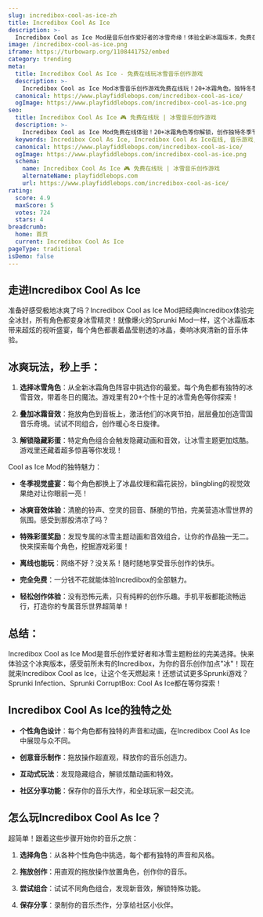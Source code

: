 ```yaml
---
slug: incredibox-cool-as-ice-zh
title: Incredibox Cool As Ice
description: >-
  Incredibox Cool as Ice Mod是音乐创作爱好者的冰雪奇缘！体验全新冰霜版本，免费在线创作冰爽节奏，让你的音乐作品酷到没朋友！
image: /incredibox-cool-as-ice.png
iframe: https://turbowarp.org/1108441752/embed
category: trending
meta:
  title: Incredibox Cool As Ice - 免费在线玩冰雪音乐创作游戏
  description: >-
    Incredibox Cool as Ice Mod冰雪音乐创作游戏免费在线玩！20+冰霜角色，独特冬季音效，拖放创作冰爽节奏，解锁隐藏动画！
  canonical: https://www.playfiddlebops.com/incredibox-cool-as-ice/
  ogImage: https://www.playfiddlebops.com/incredibox-cool-as-ice.png
seo:
  title: Incredibox Cool As Ice 🎮 免费在线玩 | 冰雪音乐创作游戏
  description: >-
    Incredibox Cool as Ice Mod免费在线体验！20+冰霜角色等你解锁，创作独特冬季节奏，拖放操作超简单，与全球玩家分享你的冰爽音乐！
  keywords: Incredibox Cool As Ice, Incredibox Cool As Ice在线, 音乐游戏, 节奏游戏, 免费游戏, 音乐创作游戏, 冰雪游戏, 在线玩
  canonical: https://www.playfiddlebops.com/incredibox-cool-as-ice/
  ogImage: https://www.playfiddlebops.com/incredibox-cool-as-ice.png
  schema:
    name: Incredibox Cool As Ice 🎮 免费在线玩 | 冰雪音乐创作游戏
    alternateName: playfiddlebops.com
    url: https://www.playfiddlebops.com/incredibox-cool-as-ice/
rating:
  score: 4.9
  maxScore: 5
  votes: 724
  stars: 4
breadcrumb:
  home: 首页
  current: Incredibox Cool As Ice
pageType: traditional
isDemo: false
---
```


## 走进Incredibox Cool As Ice

准备好感受极地冰爽了吗？Incredibox Cool as Ice Mod把经典Incredibox体验完全冰封，所有角色都变身冰雪精灵！就像爆火的Sprunki Mod一样，这个冰霜版本带来超炫的视听盛宴，每个角色都裹着晶莹剔透的冰晶，奏响冰爽清新的音乐体验。

## 冰爽玩法，秒上手：

1. **选择冰雪角色**：从全新冰霜角色阵容中挑选你的最爱。每个角色都有独特的冰雪音效，带着冬日的魔法。游戏里有20+个性十足的冰雪角色等你探索！

2. **叠加冰霜音效**：拖放角色到音板上，激活他们的冰爽节拍，层层叠加创造雪国音乐奇境。试试不同组合，创作暖心冬日旋律。

3. **解锁隐藏彩蛋**：特定角色组合会触发隐藏动画和音效，让冰雪主题更加炫酷。游戏里还藏着超多惊喜等你发现！

Cool as Ice Mod的独特魅力：

- **冬季视觉盛宴**：每个角色都换上了冰晶纹理和霜花装扮，blingbling的视觉效果绝对让你眼前一亮！

- **冰爽音效体验**：清脆的铃声、空灵的回音、酥脆的节拍，完美营造冰雪世界的氛围。感受到那股清凉了吗？

- **特殊彩蛋奖励**：发现专属的冰雪主题动画和音效组合，让你的作品独一无二。快来探索每个角色，挖掘游戏彩蛋！

- **离线也能玩**：网络不好？没关系！随时随地享受音乐创作的快乐。

- **完全免费**：一分钱不花就能体验Incredibox的全部魅力。

- **轻松创作体验**：没有恐怖元素，只有纯粹的创作乐趣。手机平板都能流畅运行，打造你的专属音乐世界超简单！

## 总结：

Incredibox Cool as Ice Mod是音乐创作爱好者和冰雪主题粉丝的完美选择。快来体验这个冰爽版本，感受前所未有的Incredibox，为你的音乐创作加点"冰"！现在就来Incredibox Cool as Ice，让这个冬天燃起来！还想试试更多Sprunki游戏？Sprunki Infection、Sprunki CorruptBox: Cool As Ice都在等你探索！

## Incredibox Cool As Ice的独特之处

- **个性角色设计**：每个角色都有独特的声音和动画，在Incredibox Cool As Ice中展现与众不同。

- **创意音乐制作**：拖放操作超直观，释放你的音乐创造力。

- **互动式玩法**：发现隐藏组合，解锁炫酷动画和特效。

- **社区分享功能**：保存你的音乐大作，和全球玩家一起交流。

## 怎么玩Incredibox Cool As Ice？

超简单！跟着这些步骤开始你的音乐之旅：

1. **选择角色**：从各种个性角色中挑选，每个都有独特的声音和风格。

2. **拖放创作**：用直观的拖放操作放置角色，创作你的音乐。

3. **尝试组合**：试试不同角色组合，发现新音效，解锁特殊功能。

4. **保存分享**：录制你的音乐杰作，分享给社区小伙伴。